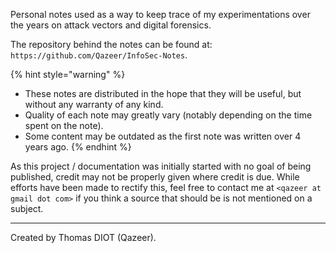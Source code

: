 Personal notes used as a way to keep trace of my experimentations over the
years on attack vectors and digital forensics.

The repository behind the notes can be found at:
`https://github.com/Qazeer/InfoSec-Notes`.

{% hint style="warning" %}
* These notes are distributed in the hope that they will be useful, but without any warranty of any kind.
* Quality of each note may greatly vary (notably depending on the time spent on the note).
* Some content may be outdated as the first note was written over 4 years ago.
{% endhint %}

As this project / documentation was initially started with no goal of being
published, credit may not be properly given where credit is due. While efforts
have been made to rectify this, feel free to contact me at
`<qazeer at gmail dot com>` if you think a source that should be is not
mentioned on a subject.

--------------------------------------------------------------------------------

Created by Thomas DIOT (Qazeer).
